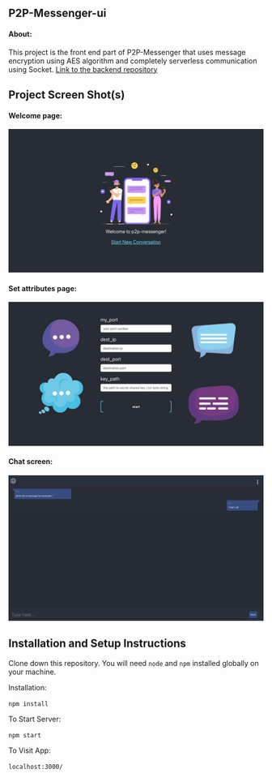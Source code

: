 ## P2P-Messenger-ui

#### About:

This project is the front end part of P2P-Messenger that uses message encryption using AES algorithm and completely serverless communication using Socket.
[Link to the backend repository](https://github.com/AmiriShavaki/P2P-Messenger)

## Project Screen Shot(s)

#### Welcome page:   
![Alt text](images/WelcomePage.jpg)

#### Set attributes page:
![Alt text](images/SetAttributesPage.jpg)


#### Chat screen:
![Alt text](images/ChatScreen.jpg)

## Installation and Setup Instructions
 

Clone down this repository. You will need `node` and `npm` installed globally on your machine.  

Installation:

`npm install`  
 

To Start Server:

`npm start`  

To Visit App:

`localhost:3000/`  


